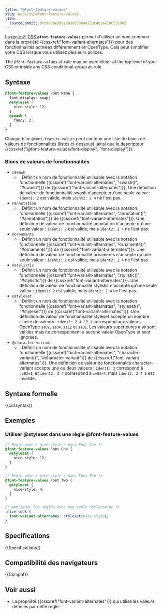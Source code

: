 ```yaml
---
title: "@font-feature-values"
slug: Web/CSS/@font-feature-values
l10n:
  sourceCommit: 0cc9980e3b21c83d1800a428bc402ae1865326b2
---
```


La [règle @](/fr/docs/Web/CSS/CSS_syntax/At-rule) [CSS](/fr/docs/Web/CSS) **`@font-feature-values`** permet d'utiliser un nom commun dans la propriété {{cssxref("font-variant-alternates")}} pour des fonctionnalités activées différemment en OpenType. Cela peut simplifier votre CSS lorsque vous utilisez plusieurs polices.

The `@font-feature-values` at-rule may be used either at the top level of your CSS or inside any CSS conditional-group at-rule.

## Syntaxe

```css
@font-feature-values Font Name {
  font-display: swap;
  @styleset {
    nice-style: 12;
  }
  @swash {
    fancy: 2;
  }
}
```

Chaque bloc `@font-feature-values` peut contenir une liste de blocs de valeurs de fonctionnalités (listés ci-dessous), ainsi que le descripteur {{cssxref("@font-feature-values/font-display", "font-display")}}.

### Blocs de valeurs de fonctionnalités

- `@swash`
  - : Définit un nom de fonctionnalité utilisable avec la notation fonctionnelle {{cssxref("font-variant-alternates", "swash()", "#swash")}} de {{cssxref("font-variant-alternates")}}. Une définition de valeur de fonctionnalité swash n'accepte qu'une seule valeur&nbsp;: `ident1: 2` est valide, mais `ident2: 2 4` ne l'est pas.
- `@annotation`
  - : Définit un nom de fonctionnalité utilisable avec la notation fonctionnelle {{cssxref("font-variant-alternates", "annotation()", "#annotation")}} de {{cssxref("font-variant-alternates")}}. Une définition de valeur de fonctionnalité annotation n'accepte qu'une seule valeur&nbsp;: `ident1: 2` est valide, mais `ident2: 2 4` ne l'est pas.
- `@ornaments`
  - : Définit un nom de fonctionnalité utilisable avec la notation fonctionnelle {{cssxref("font-variant-alternates", "ornaments()", "#ornaments")}} de {{cssxref("font-variant-alternates")}}. Une définition de valeur de fonctionnalité ornaments n'accepte qu'une seule valeur&nbsp;: `ident1: 2` est valide, mais `ident2: 2 4` ne l'est pas.
- `@stylistic`
  - : Définit un nom de fonctionnalité utilisable avec la notation fonctionnelle {{cssxref("font-variant-alternates", "stylistic()", "#stylistic")}} de {{cssxref("font-variant-alternates")}}. Une définition de valeur de fonctionnalité stylistic n'accepte qu'une seule valeur&nbsp;: `ident1: 2` est valide, mais `ident2: 2 4` ne l'est pas.
- `@styleset`
  - : Définit un nom de fonctionnalité utilisable avec la notation fonctionnelle {{cssxref("font-variant-alternates", "styleset()", "#styleset")}} de {{cssxref("font-variant-alternates")}}. Une définition de valeur de fonctionnalité styleset accepte un nombre illimité de valeurs&nbsp;: `ident1: 2 4 12 1` correspond aux valeurs OpenType `ss02`, `ss04`, `ss12` et `ss01`. Les valeurs supérieures à `99` sont valides mais ne correspondent à aucune valeur OpenType et sont ignorées.
- `@character-variant`
  - : Définit un nom de fonctionnalité utilisable avec la notation fonctionnelle {{cssxref("font-variant-alternates", "character-variant()", "#character-variant")}} de {{cssxref("font-variant-alternates")}}. Une définition de valeur de fonctionnalité character-variant accepte une ou deux valeurs&nbsp;: `ident1: 3` correspond à `cv03=1`, et `ident2: 2 4` correspond à `cv02=4`, mais `ident2: 2 4 5` est invalide.

## Syntaxe formelle

{{csssyntax}}

## Exemples

### Utiliser @styleset dans une règle @font-feature-values

```css
/* Règle pour « nice-style » dans Font One */
@font-feature-values Font One {
  @styleset {
    nice-style: 12;
  }
}

/* Règle pour « nice-style » dans Font Two */
@font-feature-values Font Two {
  @styleset {
    nice-style: 4;
  }
}

/* Appliquer les règles avec une seule déclaration */
.nice-look {
  font-variant-alternates: styleset(nice-style);
}
```

## Specifications

{{Specifications}}

## Compatibilité des navigateurs

{{Compat}}

## Voir aussi

- La propriété {{cssxref("font-variant-alternates")}} qui utilise les valeurs définies par cette règle.
